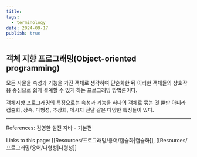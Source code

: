 ```yaml
---
title:
tags:
  - terminology
date: 2024-09-17
publish: true
---
```


## 객체 지향 프로그래밍(Object-oriented programming)

모든 사물을 속성과 기능을 가진 객체로 생각하여 단순화한 뒤 이러한 객체들의 상호작용 중심으로 쉽게 설계할 수 있게 하는 프로그래밍 방법론이다.

객체지향 프로그래밍의 특징으로는 속성과 기능을 하나의 객체로 묶는 것 뿐만 아니라
캡슐화, 상속, 다형성, 추상화, 메시지 전달 같은 다양한 특징들이 있다.

---

References: 김영한 실전 자바 - 기본편

Links to this page: [[Resources/프로그래밍/용어/캡슐화|캡슐화]], [[Resources/프로그래밍/용어/다형성|다형성]]
